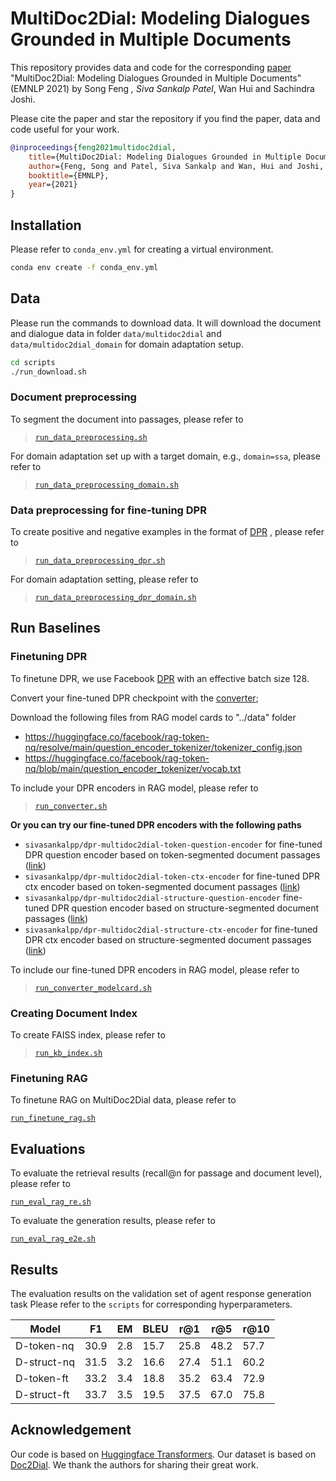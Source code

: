 # MultiDoc2Dial: Modeling Dialogues Grounded in Multiple Documents

This repository provides data and code for the corresponding [paper](https://arxiv.org/abs/2109.12595) "MultiDoc2Dial: Modeling Dialogues Grounded in Multiple Documents" (EMNLP 2021) by Song Feng *, Siva Sankalp Patel*, Wan Hui and Sachindra Joshi.

Please cite the paper and star the repository if you find the paper, data and code useful for your work.

```bibtex
@inproceedings{feng2021multidoc2dial,
    title={MultiDoc2Dial: Modeling Dialogues Grounded in Multiple Documents},
    author={Feng, Song and Patel, Siva Sankalp and Wan, Hui and Joshi, Sachindra},
    booktitle={EMNLP},
    year={2021}
}
```

## Installation

Please refer to `conda_env.yml` for creating a virtual environment.

```bash
conda env create -f conda_env.yml
```

## Data

Please run the commands to download data. It will download the document and dialogue data in folder  `data/multidoc2dial` and `data/multidoc2dial_domain` for domain adaptation setup.

```bash
cd scripts
./run_download.sh
```

### Document preprocessing

To segment the document into passages, please refer to

> [`run_data_preprocessing.sh`](scripts/run_data_preprocessing.sh)

For domain adaptation set up with a target domain, e.g.,  `domain=ssa`, please refer to

> [`run_data_preprocessing_domain.sh`](scripts/run_data_preprocessing_domain.sh)

### Data preprocessing for fine-tuning DPR

To create positive and negative examples in the format of [DPR](https://github.com/facebookresearch/DPR) , please refer to

> [`run_data_preprocessing_dpr.sh`](scripts/run_data_preprocessing_dpr.sh)

For domain adaptation setting, please refer to

> [`run_data_preprocessing_dpr_domain.sh`](scripts/run_data_preprocessing_dpr_domain.sh)

## Run Baselines

### Finetuning DPR

To finetune DPR, we use Facebook [DPR](https://github.com/facebookresearch/DPR) with an effective batch size 128.

Convert your fine-tuned DPR checkpoint with the [converter](https://github.com/huggingface/transformers/blob/master/src/transformers/models/dpr/convert_dpr_original_checkpoint_to_pytorch.py);

Download the following files from RAG model cards to "../data" folder

- <https://huggingface.co/facebook/rag-token-nq/resolve/main/question_encoder_tokenizer/tokenizer_config.json>
- <https://huggingface.co/facebook/rag-token-nq/blob/main/question_encoder_tokenizer/vocab.txt>

To include your DPR encoders in RAG model, please refer to

> [`run_converter.sh`](scripts/run_converter.sh)

**Or you can try our fine-tuned DPR encoders with the following paths**

- `sivasankalpp/dpr-multidoc2dial-token-question-encoder` for fine-tuned DPR question encoder based on token-segmented document passages ([link](https://huggingface.co/sivasankalpp/dpr-multidoc2dial-token-question-encoder))
- `sivasankalpp/dpr-multidoc2dial-token-ctx-encoder` for fine-tuned DPR ctx encoder based on token-segmented document passages ([link](https://huggingface.co/sivasankalpp/dpr-multidoc2dial-token-ctx-encoder))
- `sivasankalpp/dpr-multidoc2dial-structure-question-encoder` fine-tuned DPR question encoder based on structure-segmented document passages ([link](https://huggingface.co/sivasankalpp/dpr-multidoc2dial-structure-question-encoder))
- `sivasankalpp/dpr-multidoc2dial-structure-ctx-encoder` for fine-tuned DPR ctx encoder based on structure-segmented document passages ([link](https://huggingface.co/sivasankalpp/dpr-multidoc2dial-structure-ctx-encoder))

To include our fine-tuned DPR encoders in RAG model, please refer to

> [`run_converter_modelcard.sh`](scripts/run_converter_modelcard.sh)

### Creating Document Index

To create FAISS index, please refer to

> [`run_kb_index.sh`](scripts/run_kb_index.sh)

### Finetuning RAG

To finetune RAG on MultiDoc2Dial data, please refer to

[`run_finetune_rag.sh`](scripts/run_finetune_rag.sh)

## Evaluations

To evaluate the retrieval results (recall@n for passage and document level), please refer to

[`run_eval_rag_re.sh`](scripts/run_eval_rag_re.sh)

To evaluate the generation results, please refer to

[`run_eval_rag_e2e.sh`](scripts/run_eval_rag_e2e.sh)

## Results

The evaluation results on the validation set of agent response generation task Please refer to the `scripts` for corresponding hyperparameters.

| Model       |F1    |    EM|  BLEU|  r@1 | r@5 |  r@10 |
| ----------- | ---- | ---- | ---- | ---- | ---- | ---- |
| D-token-nq  | 30.9 | 2.8 | 15.7 | 25.8 | 48.2 | 57.7  |
| D-struct-nq | 31.5 | 3.2 | 16.6 | 27.4 | 51.1 | 60.2  |
| D-token-ft  | 33.2 | 3.4 | 18.8 | 35.2 | 63.4 | 72.9  |
| D-struct-ft | 33.7 | 3.5 | 19.5 | 37.5 | 67.0 | 75.8  |

## Acknowledgement

Our code is based on [Huggingface Transformers](https://github.com/huggingface/transformers). Our dataset is based on [Doc2Dial](https://arxiv.org/abs/2011.06623). We thank the authors for sharing their great work.